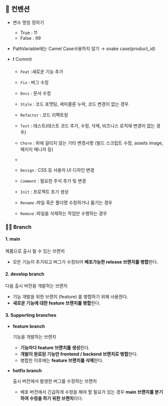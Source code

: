 ## 📌 컨벤션
- 변수 명칭 정하기 
  - True : 11
  - False : 99

- PathVariable에는 Camel Case사용하지 않기 → snake case(product_id)

- ❗ Commit

  - `Feat` :새로운 기능 추가

  - `Fix` : 버그 수정

  - `Docs` : 문서 수정

  - `Style` : 코드 포맷팅, 세미콜론 누락, 코드 변경이 없는 경우

  - `Refactor` : 코드 리펙토링

  - `Test` : 테스트(테스트 코드 추가, 수정, 삭제, 비즈니스 로직에 변경이 없는 경우)

  - `Chore` : 위에 걸리지 않는 기타 변경사항 (빌드 스크립트 수정, assets image, 패키지 매니저 등)
  - 

  - `Design` : CSS 등 사용자 UI 디자인 변경

  - `Comment` : 필요한 주석 추가 및 변경

  - `Init` : 프로젝트 초기 생성

  - `Rename` :파일 혹은 폴더명 수정하거나 옮기는 경우

  - `Remove` :파일을 삭제하는 작업만 수행하는 경우

### :man_technologist: Branch 
#### 1. main

제품으로 출시 될 수 있는 브랜치

- 모든 기능이 추가되고 버그가 수정되어 **배포가능한 release 브랜치를 병합**한다.

#### 2. develop branch

다음 출시 버전을 개발하는 브랜치

- 기능 개발을 위한 브랜치 (feature) 를 병합하기 위해 사용한다.
- **새로운 기능에 대한 feature 브랜치를 병합**한다.

#### 3. Supporting branches

- **feature branch**
    
    기능을 개발하는 브랜치
    
    - **기능마다 feature 브랜치를 생성**한다.
    - **개발이 완료된 기능만 frontend / backend 브랜치로 병합**한다.
    - 병합한 이후에는 **feature 브랜치를 삭제**한다.
- **hotfix branch**
    
    출시 버전에서 발생한 버그를 수정하는 브랜치
    
    - 배포 버전에서 긴급하게 수정을 해야 할 필요가 있는 경우 **main 브랜치를 분기하여 수정을 하기 위한 브랜치**이다.
